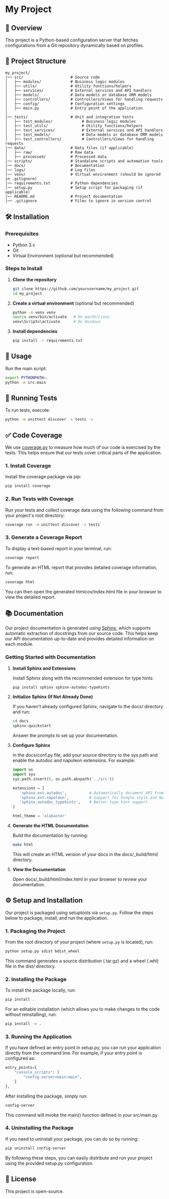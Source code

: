 # My Project

## 📌 Overview
This project is a Python-based configuration server that fetches configurations from a Git repository dynamically based on profiles.

## 📂 Project Structure
```
my_project/
│── src/                     # Source code
│   ├── modules/             # Business logic modules
│   ├── utils/               # Utility functions/helpers
│   ├── services/            # External services and API handlers
│   ├── models/              # Data models or database ORM models
│   ├── controllers/         # Controllers/Views for handling requests
│   ├── config/              # Configuration settings
│   ├── main.py              # Entry point of the application
│
│── tests/                   # Unit and integration tests
│   ├── test_modules/             # Business logic modules
│   ├── test_utils/               # Utility functions/helpers
│   ├── test_services/            # External services and API handlers
│   ├── test_models/              # Data models or database ORM models
│   ├── test_controllers/         # Controllers/Views for handling requests
│── data/                    # Data files (if applicable)
│   ├── raw/                 # Raw data
│   ├── processed/           # Processed data
│── scripts/                 # Standalone scripts and automation tools
│── docs/                    # Documentation
│── logs/                    # Log files
│── venv/                    # Virtual environment (should be ignored in .gitignore)
│── requirements.txt         # Python dependencies
│── setup.py                 # Setup script for packaging (if applicable)
│── README.md                # Project documentation
│── .gitignore               # Files to ignore in version control
```

## 🛠️ Installation
### Prerequisites
- Python 3.x
- Git
- Virtual Environment (optional but recommended)

### Steps to Install
1. **Clone the repository**
   ```sh
   git clone https://github.com/yourusername/my_project.git
   cd my_project
   ```
2. **Create a virtual environment** (optional but recommended)
   ```sh
   python -m venv venv
   source venv/bin/activate   # On macOS/Linux
   venv\Scripts\activate      # On Windows
   ```
3. **Install dependencies**
   ```sh
   pip install -r requirements.txt
   ```

## 🚀 Usage
Run the main script:
```bash
export PYTHONPATH=.
python -m src.main
```

## 🧪 Running Tests
To run tests, execute:
```bash
python -m unittest discover -s tests -v
```
## ✅ Code Coverage

We use [coverage.py](https://coverage.readthedocs.io/) to measure how much of our code is exercised by the tests. This helps ensure that our tests cover critical parts of the application.

### 1. Install Coverage

Install the coverage package via pip:

```bash
pip install coverage
```
### 2. Run Tests with Coverage
Run your tests and collect coverage data using the following command from your project's root directory:

```bash
coverage run -m unittest discover -s tests
```
### 3. Generate a Coverage Report
To display a text-based report in your terminal, run:

```bash
coverage report
```
To generate an HTML report that provides detailed coverage information, run:
```bash
coverage html
```
You can then open the generated htmlcov/index.html file in your browser to view the detailed report.

## 📚 Documentation

Our project documentation is generated using [Sphinx](https://www.sphinx-doc.org/), which supports automatic extraction of docstrings from our source code. This helps keep our API documentation up-to-date and provides detailed information on each module.

### Getting Started with Documentation

1. **Install Sphinx and Extensions**

   Install Sphinx along with the recommended extension for type hints:
   ```bash
   pip install sphinx sphinx-autodoc-typehints
   ```
2. **Initialize Sphinx (If Not Already Done)**

   If you haven't already configured Sphinx, navigate to the docs/ directory and run:
   ```bash
   cd docs
   sphinx-quickstart
   ```
   Answer the prompts to set up your documentation.

3. **Configure Sphinx**

   In the docs/conf.py file, add your source directory to the sys.path and enable the autodoc and napoleon extensions. For example:

   ```python
   import os
   import sys
   sys.path.insert(0, os.path.abspath('../src'))

   extensions = [
      'sphinx.ext.autodoc',          # Automatically document API from docstrings
      'sphinx.ext.napoleon',         # Support for Google style and NumPy style docstrings
      'sphinx_autodoc_typehints',    # Better type hint support
   ]

   html_theme = 'alabaster'
   ```
4. **Generate the HTML Documentation**

   Build the documentation by running:

   ```bash
   make html
   ```
   This will create an HTML version of your docs in the docs/_build/html/ directory.

5. **View the Documentation**

   Open docs/_build/html/index.html in your browser to review your documentation.
## ⚙️ Setup and Installation 

Our project is packaged using setuptools via `setup.py`. Follow the steps below to package, install, and run the application.

### 1. Packaging the Project

From the root directory of your project (where `setup.py` is located), run:

```bash
python setup.py sdist bdist_wheel
```
This command generates a source distribution (.tar.gz) and a wheel (.whl) file in the dist/ directory.

### 2. Installing the Package
To install the package locally, run:

```bash
pip install .
```
For an editable installation (which allows you to make changes to the code without reinstalling), run:

```bash
pip install -e .
```
### 3. Running the Application
If you have defined an entry point in setup.py, you can run your application directly from the command line. For example, if your entry point is configured as:

```python
entry_points={
    "console_scripts": [
        "config-server=main:main",
    ]
},
```
After installing the package, simply run:

```bash
config-server
```
This command will invoke the main() function defined in your src/main.py.

### 4. Uninstalling the Package
If you need to uninstall your package, you can do so by running:

```bash
pip uninstall config-server
```
By following these steps, you can easily distribute and run your project using the provided setup.py configuration.
## 📜 License
This project is open-source.
